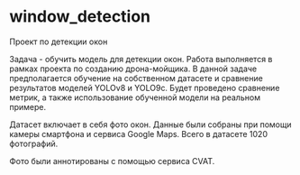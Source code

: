 # window_detection
Проект по детекции окон

Задача - обучить модель для детекции окон. Работа выполняется в рамках проекта по созданию дрона-мойщика. В данной задаче предполагается обучение на собственном датасете и сравнение результатов моделей YOLOv8 и YOLO9c. Будет проведено сравнение метрик, а также использование обученной модели на реальном примере.

Датасет включает в себя фото окон. Данные были собраны при помощи камеры смартфона и сервиса Google Maps. Всего в датасете 1020 фотографий.

Фото были аннотированы с помощью сервиса CVAT.
